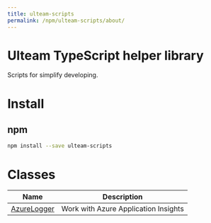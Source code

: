 ```yaml
---
title: ulteam-scripts
permalink: /npm/ulteam-scripts/about/
---
```


# Ulteam TypeScript helper library

Scripts for simplify developing.

# Install
## npm

```bash
npm install --save ulteam-scripts
```

# Classes

| Name | Description |
|---|---|
|[AzureLogger](/npm/ulteam-scripts/azurelogger/)| Work with Azure Application Insights |

